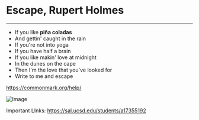 # Escape, Rupert Holmes
***
* If you like __piña coladas__
* And gettin' caught in the rain
* If you're not into yoga
* If you have half a brain
* If you like makin' love at midnight
* In the dunes on the cape
* Then I'm the love that you've looked for
* Write to me and escape

https://commonmark.org/help/ 

![Image](https://www.kerryfoodservice.com/cdn/shop/products/swzjjrcehfuoah8kn4hz_1000x.jpg?v=1615853893)

Important LInks:
https://sal.ucsd.edu/students/a17355192 
